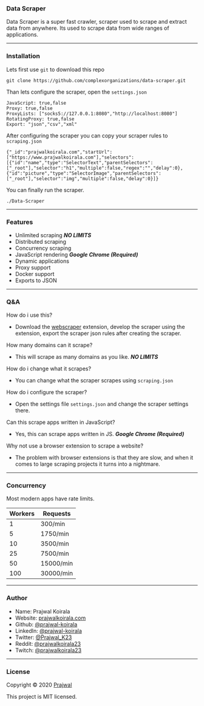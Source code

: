 ### Data Scraper

Data Scraper is a super fast crawler, scraper used to scrape and extract data from anywhere. Its used to scrape data from wide ranges of applications.

---
### Installation

Lets first use `git` to download this repo
```
git clone https://github.com/complexorganizations/data-scraper.git
```
Than lets configure the scraper, open the `settings.json`
```
JavaScript: true,false
Proxy: true,false
ProxyLists: ["socks5://127.0.0.1:8080","http://localhost:8080"]
RotatingProxy: true,false
Export: "json","csv","xml"
```
After configuring the scraper you can copy your scraper rules to `scraping.json`
```
{"_id":"prajwalkoirala.com","startUrl":["https://www.prajwalkoirala.com"],"selectors":[{"id":"name","type":"SelectorText","parentSelectors":["_root"],"selector":"h1","multiple":false,"regex":"","delay":0},{"id":"picture","type":"SelectorImage","parentSelectors":["_root"],"selector":"img","multiple":false,"delay":0}]}
```
You can finally run the scraper.
```
./Data-Scraper
```

---
### Features
- Unlimited scraping ***NO LIMITS***
- Distributed scraping
- Concurrency scraping
- JavaScript rendering ***Google Chrome (Required)***
- Dynamic applications
- Proxy support
- Docker support
- Exports to JSON

---
### Q&A

How do i use this?
- Download the [webscraper](https://webscraper.io/) extension, develop the scraper using the extension, export the scraper json rules after creating the scraper.

How many domains can it scrape?
- This will scrape as many domains as you like. ***NO LIMITS***

How do i change what it scrapes?
- You can change what the scraper scrapes using `scraping.json`

How do i configure the scraper?
- Open the settings file `settings.json` and change the scraper settings there.

Can this scrape apps written in JavaScript?
- Yes, this can scrape apps written in JS. ***Google Chrome (Required)***

Why not use a browser extension to scrape a website?
- The problem with browser extensions is that they are slow, and when it comes to large scraping projects it turns into a nightmare.

---
### Concurrency
Most modern apps have rate limits.

| Workers         | Requests           |
| --------------  | ------------------ |
| 1               | 300/min            |
| 5               | 1750/min           |
| 10              | 3500/min           |
| 25              | 7500/min           |
| 50              | 15000/min          |
| 100             | 30000/min          |

---
### Author

* Name: Prajwal Koirala
* Website: [prajwalkoirala.com](https://www.prajwalkoirala.com)
* Github: [@prajwal-koirala](https://github.com/prajwal-koirala)
* LinkedIn: [@prajwal-koirala](https://www.linkedin.com/in/prajwal-koirala)
* Twitter: [@Prajwal_K23](https://twitter.com/Prajwal_K23)
* Reddit: [@prajwalkoirala23](https://www.reddit.com/user/prajwalkoirala23)
* Twitch: [@prajwalkoirala23](https://www.twitch.tv/prajwalkoirala23)

---
### License

Copyright © 2020 [Prajwal](https://github.com/prajwal-koirala)

This project is MIT licensed.
